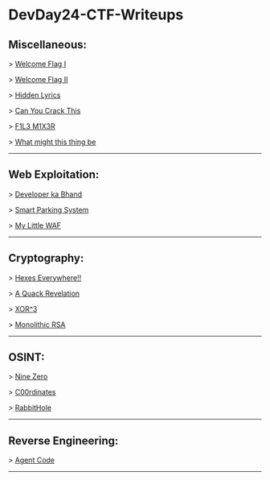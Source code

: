 # DevDay24-CTF-Writeups

## Miscellaneous:
\> [Welcome Flag I](https://github.com/0xZainRaza/DevDay24-CTF-Writeups/blob/main/Miscellaneous/Welcome%20Flag%20I/Readme.md)

\> [Welcome Flag II](https://github.com/0xZainRaza/DevDay24-CTF-Writeups/blob/main/Miscellaneous/Welcome%20Flag%20II/Readme.md)

\> [Hidden Lyrics](https://github.com/0xZainRaza/DevDay24-CTF-Writeups/blob/main/Miscellaneous/hidden_lyrics/Readme.md)

\> [Can You Crack This](https://github.com/0xZainRaza/DevDay24-CTF-Writeups/blob/main/Miscellaneous/Can%20You%20Crack%20This/Readme.md)

\> [F1L3 M1X3R](https://github.com/0xZainRaza/DevDay24-CTF-Writeups/blob/main/Miscellaneous/F1L3%20M1X3R/Readme.md)

\> [What might this thing be](https://github.com/0xZainRaza/DevDay24-CTF-Writeups/blob/main/Miscellaneous/What%20might%20this%20thing%20be/Readme.md)


---------------------------------------------

## Web Exploitation:
\> [Developer ka Bhand](https://github.com/0xZainRaza/DevDay24-CTF-Writeups/blob/main/Web%20Expliotation/Developer%20ka%20Bhand/Readme.md)

\> [Smart Parking System](https://github.com/0xZainRaza/DevDay24-CTF-Writeups/blob/main/Web%20Expliotation/Smart%20Parking%20System/Readme.md)

\> [My Little WAF](https://github.com/0xZainRaza/DevDay24-CTF-Writeups/blob/main/Web%20Expliotation/My%20Little%20WAF/Readme.md)

---------------------------------------------
## Cryptography:
\> [Hexes Everywhere!!](https://github.com/0xZainRaza/DevDay24-CTF-Writeups/blob/main/Cryptography/Hexes%20Everywhere.md)

\> [A Quack Revelation](https://github.com/0xZainRaza/DevDay24-CTF-Writeups/blob/main/Cryptography/a_quacky_revelation.md)

\> [XOR^3](https://github.com/0xZainRaza/DevDay24-CTF-Writeups/blob/main/Cryptography/XOR%5E3/Readme.md)

\> [Monolithic RSA](https://github.com/0xZainRaza/DevDay24-CTF-Writeups/blob/main/Cryptography/Monolithic%20RSA/Readme.md)


---------------------------------------------

## OSINT:
\> [Nine Zero](https://github.com/0xZainRaza/DevDay24-CTF-Writeups/blob/main/OSINT/Nine%20Zero/Readme.md)

\> [C00rdinates](https://github.com/0xZainRaza/DevDay24-CTF-Writeups/blob/main/OSINT/Challenge%202/Readme.md)

\> [RabbitHole](https://github.com/0xZainRaza/DevDay24-CTF-Writeups/blob/main/OSINT/Challenge%203/Readme.md)


---------------------------------------------


## Reverse Engineering:

\> [Agent Code](https://github.com/0xZainRaza/DevDay24-CTF-Writeups/blob/main/Reverse%20Engineering/Agent%20Code/Readme.md)


---------------------------------------------


